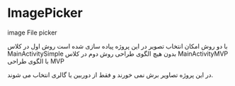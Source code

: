 # ImagePicker
image File picker



با دو روش امکان انتخاب تصویر در این پروژه پیاده سازی شده است
روش اول در کلاس MainActivitySimple بدون هیچ الگوی طراحی 
روش دوم در کلاس MainActivityMVP با الگوی طراحی MVP

در این پروژه تصاویر برش نمی خورند و فقط از دوربین یا گالری انتخاب می شوند.
